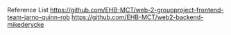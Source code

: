 Reference List
https://github.com/EHB-MCT/web-2-groupproject-frontend-team-jarno-quinn-rob
https://github.com/EHB-MCT/web2-backend-mikederycke